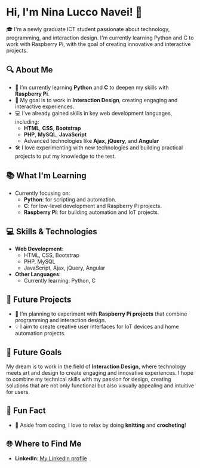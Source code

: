 # Hi, I'm Nina Lucco Navei! 🖤

🎓 I'm a newly graduate ICT student passionate about technology, programming, and interaction design. I'm currently learning Python and C to work with Raspberry Pi, with the goal of creating innovative and interactive projects.

## 🔍 About Me

- 🌱 I’m currently learning **Python** and **C** to deepen my skills with **Raspberry Pi**.
- 🎯 My goal is to work in **Interaction Design**, creating engaging and interactive experiences.
- 💻 I’ve already gained skills in key web development languages, including:
  - **HTML**, **CSS**, **Bootstrap**
  - **PHP**, **MySQL**, **JavaScript**
  - Advanced technologies like **Ajax**, **jQuery**, and **Angular**
- 🛠️ I love experimenting with new technologies and building practical projects to put my knowledge to the test.

## 📚 What I'm Learning

- Currently focusing on:
  - **Python**: for scripting and automation.
  - **C**: for low-level development and Raspberry Pi projects.
  - **Raspberry Pi**: for building automation and IoT projects.

## 💻 Skills & Technologies

- **Web Development**:
  - HTML, CSS, Bootstrap
  - PHP, MySQL
  - JavaScript, Ajax, jQuery, Angular
- **Other Languages**:
  - Currently learning: Python, C

## 🚀 Future Projects

- 🔭 I’m planning to experiment with **Raspberry Pi projects** that combine programming and interaction design.
- 💡 I aim to create creative user interfaces for IoT devices and home automation projects.

## 🎯 Future Goals

My dream is to work in the field of **Interaction Design**, where technology meets art and design to create engaging and innovative experiences. I hope to combine my technical skills with my passion for design, creating solutions that are not only functional but also visually appealing and intuitive for users.

## 🎉 Fun Fact

- 🧶 Aside from coding, I love to relax by doing **knitting** and **crocheting**! 

## 🌐 Where to Find Me

- **LinkedIn**: [My LinkedIn profile](www.linkedin.com/in/nina-lucconavei)




